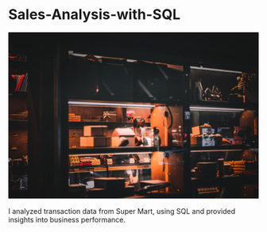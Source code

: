 # Sales-Analysis-with-SQL

![alt text](images/Readme.jpg)

I analyzed transaction data from Super Mart, using SQL and provided insights into business performance.
